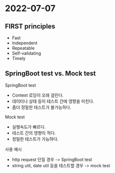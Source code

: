 # 2022-07-07
## FIRST principles
- Fast
- Independent
- Repeatable
- Self-validating
- Timely

## SpringBoot test vs. Mock test
SpringBoot test
- Context 로딩이 오래 걸린다.  
- 데이터나 상태 등이 테스트 간에 영향을 미친다.  
- 좀더 정밀한 테스트가 불가능하다.  

Mock test
- 실행속도가 빠르다.  
- 테스트 간의 영향이 적다.  
- 정밀한 테스트가 가능하다.  

사용 예시  
- http request 던질 경우 -> SpringBoot test  
- string util, date util 등을 테스트할 경우 -> mock test

